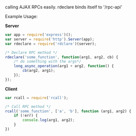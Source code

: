 calling AJAX RPCs easily.
rdeclare binds itself to '/rpc-api' 

Example Usage:

**Server**
```js
var app = require('express')();
var server = require('http').Server(app);
var rdeclare = require('rdclare')(server);

/* Declare RPC method */
rdeclare('some_function', function(arg1, arg2, cb) {
    /* do something with the args*/
    long_async_operation(arg1 + arg2, function() {
        cb(arg2, arg1);
    });
});    

```

**Client**
```js
var rcall = require('rcall'); 

/* Call RPC method */
rcall('some_function', ['a', 'b'], function (arg1, arg2) {
    if (!err) {
        console.log(arg1, arg2);
    }
})
```

